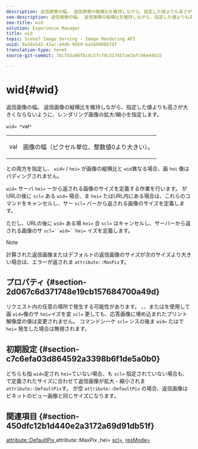 ```yaml
---
description: 返信画像の幅。 返信画像の縦横比を維持しながら、指定した値よりも高さが大きくならないように、レンダリング画像の拡大/縮小を指定します。
seo-description: 返信画像の幅。 返信画像の縦横比を維持しながら、指定した値よりも高さが大きくならないように、レンダリング画像の拡大/縮小を指定します。
seo-title: wid
solution: Experience Manager
title: wid
topic: Scene7 Image Serving - Image Rendering API
uuid: 9a58a5d2-43ac-44db-9959-ba166006b7df
translation-type: tm+mt
source-git-commit: 7bc7b3a86fbcdc57cfdc31745fae3afc06e44b15

---
```



# wid{#wid}

返信画像の幅。 返信画像の縦横比を維持しながら、指定した値よりも高さが大きくならないように、レンダリング画像の拡大/縮小を指定します。

`wid= *`val`*`

<table id="simpletable_1C898A7B99114BE986EC5553F6A31E82"> 
 <tr class="strow"> 
  <td class="stentry"> <p><span class="varname"> val</span> </p> </td> 
  <td class="stentry"> <p>画像の幅（ピクセル単位、整数値0より大きい）。 </p></td> 
 </tr> 
</table>

との両方を指定し、 `wid=` / `hei=` が画像の縦横比と `wid`異なる場合、画 `hei` 像はパディングされません。

`wid=` サーバ `hei=` ーから返される画像のサイズを定義する作業を行います。 がURLの後に `scl=` ある `wid=` 場合、ま `hei=` たはURL内にある場合は、これらのコマンドをキャンセルし、サー `scl=` バーから返される画像のサイズを定義します。

ただし、URLの後に `wid=` ある場 `hei=` 合 `scl=` はキャンセルし、サーバーから返される画像のサ `scl=``wid=``hei=` イズを定義します。

>[!NOTE]
>
>計算された返信画像またはデフォルトの返信画像のサイズが次のサイズより大きい場合は、エラーが返されま `attribute::MaxPix`す。

## プロパティ {#section-2d067c6d371748e19cb157684700a49d}

リクエスト内の任意の場所で発生する可能性があります。 、、またはを使用して画 `wid=`像のサ `hei=`イズを変 `scl=` 更しても、応答画像に埋め込まれたプリント解像度の値は変更されません。 コマンドシーケ `scl=` ンスの後ま `wid=` たはで `hei=` 発生した場合は無視されます。

## 初期設定 {#section-c7c6efa03d864592a3398b6f1de5a0b0}

どちらも指 `wid=`定され `hei=`ていない場合、も `scl=` 指定されていない場合も、で定義されたサイズに合わせて返信画像が拡大・縮小されま `attribute::DefaultPix`す。 が空 `attribute::DefaultPix` の場合、返信画像はビネットのビュー画像と同じサイズになります。

## 関連項目 {#section-450dfc12b1d440e2a3172a69d91db51f}

[attribute::DefaultPix](../../../../../ir-api/material-cat/image-rendering-api-ref/c-ir-material-catalog/c-ir-attributes-reference/r-ir-defaultpix.md#reference-102c98f9b5d24d2aaaeb756653fb0e6f)[,](../../../../../ir-api/material-cat/image-rendering-api-ref/c-ir-material-catalog/c-ir-attributes-reference/r-ir-maxpix.md#reference-569f186bbc2840a6bd3cffa8ff3e7657)attribute::MaxPix [,](../../../../../ir-api/http-protocol/image-rendering-api-ref/c-ir-http-protocol-ref/c-ir-http-protocol-command-reference/r-ir-hei.md#reference-1c08f60365a94417a39867c09cac5478)hei= [scl=](../../../../../ir-api/http-protocol/image-rendering-api-ref/c-ir-http-protocol-ref/c-ir-http-protocol-command-reference/r-ir-scl.md#reference-b14b51a6cbe34f0bba42880540592f29), [resMode=](../../../../../ir-api/http-protocol/image-rendering-api-ref/c-ir-http-protocol-ref/c-ir-http-protocol-command-reference/r-ir-http-resmode.md#reference-851a5b636f8948cfb11456c9b7dab0d3)
